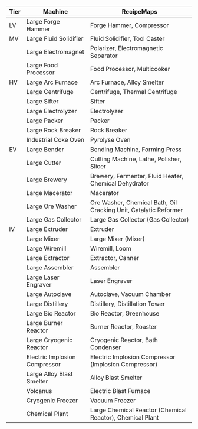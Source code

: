 | Tier | Machine                       | RecipeMaps                                                       |
|------|-------------------------------|------------------------------------------------------------------|
| LV   | Large Forge Hammer            | Forge Hammer, Compressor                                         |
| MV   | Large Fluid Solidifier        | Fluid Solidifier, Tool Caster                                    |
|      | Large Electromagnet           | Polarizer, Electromagnetic Separator                             |
|      | Large Food Processor          | Food Processor, Multicooker                                      |
| HV   | Large Arc Furnace             | Arc Furnace, Alloy Smelter                                       |
|      | Large Centrifuge              | Centrifuge, Thermal Centrifuge                                   |
|      | Large Sifter                  | Sifter                                                           |
|      | Large Electrolyzer            | Electrolyzer                                                     |
|      | Large Packer                  | Packer                                                           |
|      | Large Rock Breaker            | Rock Breaker                                                     |
|      | Industrial Coke Oven          | Pyrolyse Oven                                                    |
| EV   | Large Bender                  | Bending Machine, Forming Press                                   |
|      | Large Cutter                  | Cutting Machine, Lathe, Polisher, Slicer                         |
|      | Large Brewery                 | Brewery, Fermenter, Fluid Heater, Chemical Dehydrator            |
|      | Large Macerator               | Macerator                                                        |
|      | Large Ore Washer              | Ore Washer, Chemical Bath, Oil Cracking Unit, Catalytic Reformer |
|      | Large Gas Collector           | Large Gas Collector (Gas Collector)                              |
| IV   | Large Extruder                | Extruder                                                         |
|      | Large Mixer                   | Large Mixer (Mixer)                                              |
|      | Large Wiremill                | Wiremill, Loom                                                   |
|      | Large Extractor               | Extractor, Canner                                                |
|      | Large Assembler               | Assembler                                                        |
|      | Large Laser Engraver          | Laser Engraver                                                   |
|      | Large Autoclave               | Autoclave, Vacuum Chamber                                        |
|      | Large Distillery              | Distillery, Distillation Tower                                   |
|      | Large Bio Reactor             | Bio Reactor, Greenhouse                                          |
|      | Large Burner Reactor          | Burner Reactor, Roaster                                          |
|      | Large Cryogenic Reactor       | Cryogenic Reactor, Bath Condenser                                |
|      | Electric Implosion Compressor | Electric Implosion Compressor (Implosion Compressor)             |
|      | Large Alloy Blast Smelter     | Alloy Blast Smelter                                              |
|      | Volcanus                      | Electric Blast Furnace                                           |
|      | Cryogenic Freezer             | Vacuum Freezer                                                   |
|      | Chemical Plant                | Large Chemical Reactor (Chemical Reactor), Chemical Plant        |